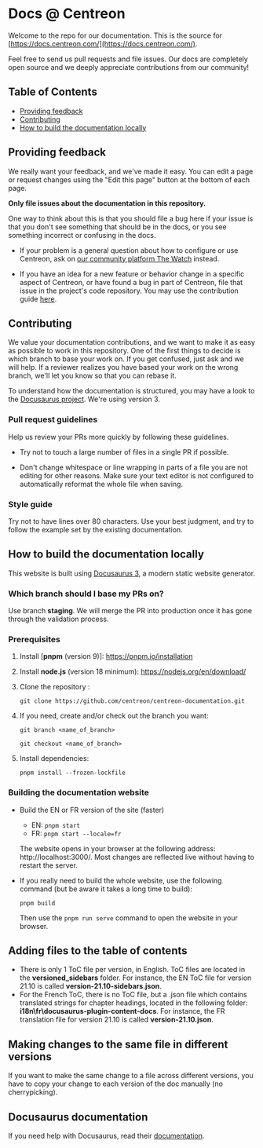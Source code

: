 # Docs @ Centreon

Welcome to the repo for our documentation. This is the source for
[https://docs.centreon.com/](https://docs.centreon.com/).

Feel free to send us pull requests and file issues. Our docs are completely
open source and we deeply appreciate contributions from our community!

## Table of Contents

- [Providing feedback](#providing-feedback)
- [Contributing](#contributing)
- [How to build the documentation locally](#how-to-build-the-documentation-locally)

## Providing feedback

We really want your feedback, and we've made it easy. You can edit a page or
request changes using the "Edit this page" button at the bottom of each page.

**Only file issues about the documentation in this repository.**

One way to think about this is that you should file a bug here if your issue is that you
don't see something that should be in the docs, or you see something incorrect
or confusing in the docs.

- If your problem is a general question about how to configure or use Centreon,
  ask on [our community platform The Watch](https://thewatch.centreon.com/) instead.

- If you have an idea for a new feature or behavior change in a specific aspect
  of Centreon, or have found a bug in part of Centreon, file that issue in
  the project's code repository. You may use the contribution guide [here](https://github.com/centreon/centreon/blob/master/CONTRIBUTING.md).

## Contributing

We value your documentation contributions, and we want to make it as easy
as possible to work in this repository. One of the first things to decide is
which branch to base your work on. If you get confused, just ask and we will
help. If a reviewer realizes you have based your work on the wrong branch, we'll
let you know so that you can rebase it.

To understand how the documentation is structured, you may have a look to the
 [Docusaurus project](https://docusaurus.io/).
We're using version 3.

### Pull request guidelines

Help us review your PRs more quickly by following these guidelines.

* Try not to touch a large number of files in a single PR if possible.

* Don't change whitespace or line wrapping in parts of a file you are not editing for other reasons. Make sure your text editor is not configured to automatically reformat the whole file when saving.

### Style guide

Try not to have lines over 80 characters. Use your best judgment, and try to follow the example
set by the existing documentation.

## How to build the documentation locally

This website is built using [Docusaurus 3](https://docusaurus.io/), a modern static website generator.

### Which branch should I base my PRs on?

Use branch **staging**. We will merge the PR into production once it has gone through the validation process.

### Prerequisites

1. Install [**pnpm** (version 9)]: https://pnpm.io/installation

2. Install **node.js** (version 18 minimum): https://nodejs.org/en/download/

3. Clone the repository :

   ```
   git clone https://github.com/centreon/centreon-documentation.git
   ```

4. If you need, create and/or check out the branch you want:

   ```
   git branch <name_of_branch>
   ```

   ```
   git checkout <name_of_branch>
   ```

5. Install dependencies:

   ```
   pnpm install --frozen-lockfile
   ```

### Building the documentation website

* Build the EN or FR version of the site (faster)

   * EN: ```pnpm start```
   * FR: ```pnpm start --locale=fr```

   The website opens in your browser at the following address: http://localhost:3000/. Most changes are reflected live without having to restart the server.

* If you really need to build the whole website, use the following command (but be aware it takes a long time to build):

   ```
   pnpm build
   ```

   Then use the `pnpm run serve` command to open the website in your browser.

## Adding files to the table of contents

* There is only 1 ToC file per version, in English. ToC files are located in the **versioned_sidebars** folder. For instance, the EN ToC file for version 21.10 is called **version-21.10-sidebars.json**.
* For the French ToC, there is no ToC file, but a .json file which contains translated strings for chapter headings, located in the following folder: **i18n\fr\docusaurus-plugin-content-docs**. For instance, the FR translation file for version 21.10 is called **version-21.10.json**.

## Making changes to the same file in different versions

If you want to make the same change to a file across different versions, you have to copy your change to each version of the doc manually (no cherrypicking).

## Docusaurus documentation

If you need help with Docusaurus, read their [documentation](https://docusaurus.io/docs).